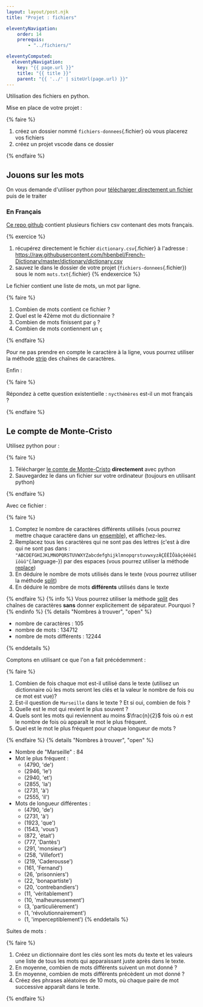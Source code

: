 ```yaml
---
layout: layout/post.njk 
title: "Projet : fichiers"

eleventyNavigation:
    order: 14
    prerequis:
        - "../fichiers/"

eleventyComputed:
  eleventyNavigation:
    key: "{{ page.url }}"
    title: "{{ title }}"
    parent: "{{ '../' | siteUrl(page.url) }}"
---
```


<!-- début résumé -->

Utilisation des fichiers en python.

<!-- end résumé -->

Mise en place de votre projet :

{% faire %}

1. créez un dossier nommé `fichiers-donnees`{.fichier} où vous placerez vos fichiers
2. créez un projet vscode dans ce dossier

{% endfaire %}

## Jouons sur les mots

On vous demande d'utiliser python pour [télécharger directement un fichier](../fichiers/#fichiers-distants) puis de le traiter

### En Français

[Ce repo github](https://github.com/hbenbel/French-Dictionary/tree/master/dictionary) contient plusieurs fichiers csv contenant des mots français.

{% exercice %}

1. récupérez directement le fichier `dictionary.csv`{.fichier} à l'adresse : <https://raw.githubusercontent.com/hbenbel/French-Dictionary/master/dictionary/dictionary.csv>
2. sauvez le dans le dossier de votre projet (`fichiers-donnees`{.fichier}) sous le nom `mots.txt`{.fichier}
{% endexercice %}

Le fichier contient une liste de mots, un mot par ligne.

{% faire %}

1. Combien de mots contient ce fichier ?
2. Quel est le 42ème mot du dictionnaire ?
3. Combien de mots finissent par `g` ?
4. Combien de mots contiennent un `ç`

{% endfaire %}

Pour ne pas prendre en compte le caractère à la ligne, vous pourrez utiliser la méthode [strip](https://docs.python.org/fr/3/library/stdtypes.html#str.strip) des chaînes de caractères.

Enfin :

{% faire %}

Répondez à cette question existentielle : `nycthémères` est-il un mot français ?

{% endfaire %}

## Le compte de Monte-Cristo

Utilisez python pour :

{% faire %}

1. Télécharger [le comte de Monte-Cristo](http://www.gutenberg.org/cache/epub/17989/pg17989.txt) **directement** avec python
2. Sauvegardez le dans un fichier sur votre ordinateur (toujours en utilisant python)

{% endfaire %}

Avec ce fichier :

{% faire %}

1. Comptez le nombre de caractères différents utilisés (vous pourrez mettre chaque caractère dans un [ensemble](https://docs.python.org/fr/3/tutorial/datastructures.html#sets)), et affichez-les.
2. Remplacez tous les caractères qui ne sont pas des lettres (c'est à dire qui ne sont pas dans : `"ABCDEFGHIJKLMNOPQRSTUVWXYZabcdefghijklmnopqrstuvwxyzÀÇÉÊÎÔàâçèéêëîïôùû"`{.language-}) par des espaces (vous pourrez utiliser la méthode [replace](https://docs.python.org/fr/3/library/stdtypes.html#str.replace))
3. En déduire le nombre de mots utilisés dans le texte (vous pourrez utiliser la méthode [split](https://docs.python.org/fr/3/library/stdtypes.html#str.split))
4. En déduire le nombre de mots **différents** utilisés dans le texte 

{% endfaire %}
{% info %}
Vous pourrez utiliser la méthode [split](https://docs.python.org/fr/3/library/stdtypes.html#str.split) des chaînes de caractères **sans** donner explicitement de séparateur. Pourquoi ?
{% endinfo %}
{% details "Nombres à trouver", "open" %}

* nombre de caractères :  105
* nombre de mots :  134712
* nombre de mots différents :  12244

{% enddetails %}

Comptons en utilisant ce que l'on a fait précédemment :

{% faire %}

1. Combien de fois chaque mot est-il utilisé dans le texte (utilisez un dictionnaire où les mots seront les clés et la valeur le nombre de fois ou ce mot est vue)?
2. Est-il question de `Marseille` dans le texte ? Et si oui, combien de fois ?
3. Quelle est le mot qui revient le plus souvent ?
4. Quels sont les mots qui reviennent au moins $\frac{n}{2}$ fois où $n$ est le nombre de fois où apparaît le mot le plus fréquent.
5. Quel est le mot le plus fréquent pour chaque longueur de mots ?

{% endfaire %}
{% details "Nombres à trouver", "open" %}

* Nombre de "Marseille" : 84
* Mot le plus fréquent :
  * (4790, 'de')
  * (2946, 'le')
  * (2940, 'et')
  * (2855, 'la')
  * (2731, 'à')
  * (2555, 'il')
* Mots de longueur différentes :
  * (4790, 'de')
  * (2731, 'à')
  * (1923, 'que')
  * (1543, 'vous')
  * (872, 'était')
  * (777, 'Dantès')
  * (291, 'monsieur')
  * (258, 'Villefort')
  * (219, 'Caderousse')
  * (161, 'Fernand')
  * (26, 'prisonniers')
  * (22, 'bonapartiste')
  * (20, 'contrebandiers')
  * (11, 'véritablement')
  * (10, 'malheureusement')
  * (3, 'particulièrement')
  * (1, 'révolutionnairement')
  * (1, 'imperceptiblement')
{% enddetails %}



Suites de mots :

{% faire %}

1. Créez un dictionnaire dont les clés sont les mots du texte et les valeurs une liste de tous les mots qui apparaissant juste après dans le texte.
2. En moyenne, combien de mots différents suivent un mot donné ?
3. En moyenne, combien de mots différents précèdent un mot donné ?
4. Créez des phrases aléatoires de 10 mots, où chaque paire de mot successive apparaît dans le texte.

{% endfaire %}

